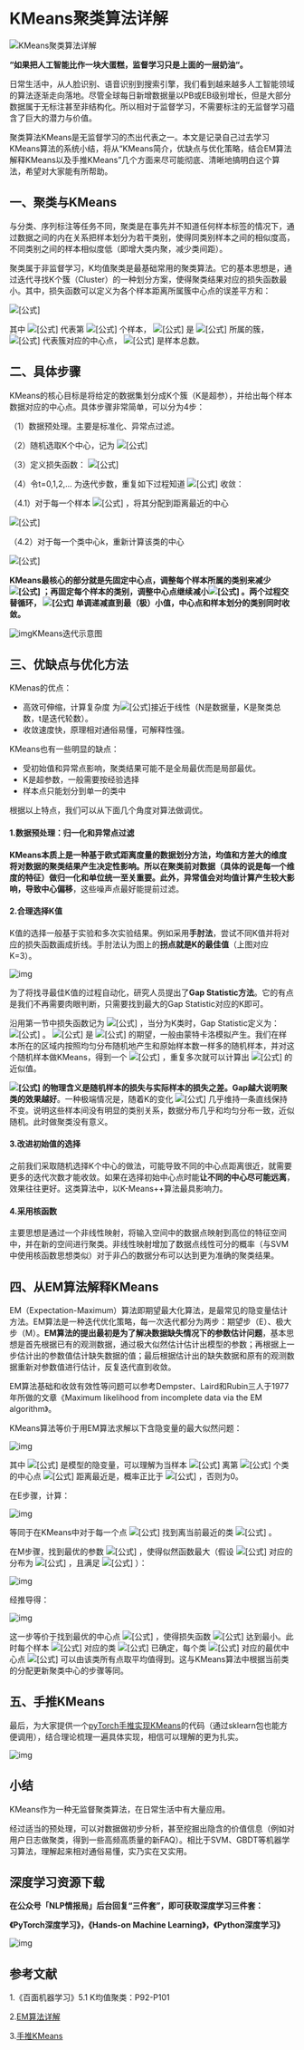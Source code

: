 # KMeans聚类算法详解

![KMeans聚类算法详解](https://pic4.zhimg.com/v2-87943f4d839a0931559b2a69f050e829_1440w.jpg?source=172ae18b)

**“如果把人工智能比作一块大蛋糕，监督学习只是上面的一层奶油“。**

日常生活中，从人脸识别、语音识别到搜索引擎，我们看到越来越多人工智能领域的算法逐渐走向落地。尽管全球每日新增数据量以PB或EB级别增长，但是大部分数据属于无标注甚至非结构化。所以相对于监督学习，不需要标注的无监督学习蕴含了巨大的潜力与价值。

聚类算法KMeans是无监督学习的杰出代表之一。本文是记录自己过去学习KMeans算法的系统小结，将从“KMeans简介，优缺点与优化策略，结合EM算法解释KMeans以及手推KMeans”几个方面来尽可能彻底、清晰地搞明白这个算法，希望对大家能有所帮助。

## 一、聚类与KMeans

与分类、序列标注等任务不同，聚类是在事先并不知道任何样本标签的情况下，通过数据之间的内在关系把样本划分为若干类别，使得同类别样本之间的相似度高，不同类别之间的样本相似度低（即增大类内聚，减少类间距）。

聚类属于非监督学习，K均值聚类是最基础常用的聚类算法。它的基本思想是，通过迭代寻找K个簇（Cluster）的一种划分方案，使得聚类结果对应的损失函数最小。其中，损失函数可以定义为各个样本距离所属簇中心点的误差平方和：

![[公式]](https://www.zhihu.com/equation?tex=J%28c%2C+%5Cmu%29%3D%5Csum_%7Bi%3D1%7D%5E%7BM%7D%7B%7C%7Cx_%7Bi%7D-%5Cmu_%7Bc_%7Bi%7D%7D%7C%7C%5E%7B2%7D%7D)

其中 ![[公式]](https://www.zhihu.com/equation?tex=x_%7Bi%7D+) 代表第 ![[公式]](https://www.zhihu.com/equation?tex=i) 个样本， ![[公式]](https://www.zhihu.com/equation?tex=c_%7Bi%7D) 是 ![[公式]](https://www.zhihu.com/equation?tex=x_%7Bi%7D) 所属的簇， ![[公式]](https://www.zhihu.com/equation?tex=%5Cmu_%7Bc_%7Bi%7D%7D) 代表簇对应的中心点， ![[公式]](https://www.zhihu.com/equation?tex=M) 是样本总数。

## 二、具体步骤

KMeans的核心目标是将给定的数据集划分成K个簇（K是超参），并给出每个样本数据对应的中心点。具体步骤非常简单，可以分为4步：

（1）数据预处理。主要是标准化、异常点过滤。

（2）随机选取K个中心，记为 ![[公式]](https://www.zhihu.com/equation?tex=%5Cmu_%7B1%7D%5E%7B%280%29%7D%2C%5Cmu_%7B2%7D%5E%7B%280%29%7D%2C...%2C%5Cmu_%7Bk%7D%5E%7B%280%29%7D)

（3）定义损失函数： ![[公式]](https://www.zhihu.com/equation?tex=J%28c%2C+%5Cmu%29%3Dmin%5Csum_%7Bi%3D1%7D%5E%7BM%7D%7B%7C%7Cx_%7Bi%7D-%5Cmu_%7Bc_%7Bi%7D%7D%7C%7C%5E%7B2%7D%7D)

（4）令t=0,1,2,... 为迭代步数，重复如下过程知道 ![[公式]](https://www.zhihu.com/equation?tex=J) 收敛：

（4.1）对于每一个样本 ![[公式]](https://www.zhihu.com/equation?tex=x_%7Bi%7D) ，将其分配到距离最近的中心

![[公式]](https://www.zhihu.com/equation?tex=c_%7Bi%7D%5E%7Bt%7D+%3C%E2%80%94argmin_%7Bk%7D%7B%7C%7Cx_%7Bi%7D-%5Cmu_%7Bk%7D%5E%7Bt%7D%7C%7C%5E%7B2%7D%7D)

（4.2）对于每一个类中心k，重新计算该类的中心

![[公式]](https://www.zhihu.com/equation?tex=%5Cmu_%7Bk%7D%5E%7B%28t%2B1%29%7D+%3C%E2%80%94argmin_%7B%5Cmu%7D%5Csum_%7Bi%3Ac_%7Bi%7D%5E%7Bt%7D%3Dk%7D%5E%7Bb%7D%7B%7C%7Cx_%7Bi%7D-%5Cmu%7C%7C%5E%7B2%7D%7D)

**KMeans最核心的部分就是先固定中心点，调整每个样本所属的类别来减少 ![[公式]](https://www.zhihu.com/equation?tex=J) ；再固定每个样本的类别，调整中心点继续减小![[公式]](https://www.zhihu.com/equation?tex=J) 。两个过程交替循环， ![[公式]](https://www.zhihu.com/equation?tex=J) 单调递减直到最（极）小值，中心点和样本划分的类别同时收敛。**

![img](https://pic1.zhimg.com/80/v2-d9d3a4df48ca00e6ab7a7e86e7decf98_720w.jpg)KMeans迭代示意图

## 三、优缺点与优化方法

KMenas的优点：

- 高效可伸缩，计算复杂度 为![[公式]](https://www.zhihu.com/equation?tex=O%28NKt%29)接近于线性（N是数据量，K是聚类总数，t是迭代轮数）。
- 收敛速度快，原理相对通俗易懂，可解释性强。

KMeans也有一些明显的缺点：

- 受初始值和异常点影响，聚类结果可能不是全局最优而是局部最优。
- K是超参数，一般需要按经验选择
- 样本点只能划分到单一的类中

根据以上特点，我们可以从下面几个角度对算法做调优。

#### **1.数据预处理：归一化和异常点过滤**

**KMeans本质上是一种基于欧式距离度量的数据划分方法，均值和方差大的维度将对数据的聚类结果产生决定性影响。**所以在聚类前对数据（**具体的说是每一个维度的特征**）做归一化和单位统一至关重要。此外，异常值会对均值计算产生较大影响，导致**中心偏移**，这些噪声点最好能提前过滤。

#### **2.合理选择K值**

K值的选择一般基于实验和多次实验结果。例如采用**手肘法**，尝试不同K值并将对应的损失函数画成折线。手肘法认为图上的**拐点就是K的最佳值**（上图对应K=3）。

![img](https://pic2.zhimg.com/80/v2-93bf0e79e8999b395371b35dcb53f325_720w.jpg)

为了将找寻最佳K值的过程自动化，研究人员提出了**Gap Statistic方法**。它的有点是我们不再需要肉眼判断，只需要找到最大的Gap Statistic对应的K即可。

沿用第一节中损失函数记为 ![[公式]](https://www.zhihu.com/equation?tex=D_%7Bk%7D) ，当分为K类时，Gap Statistic定义为： ![[公式]](https://www.zhihu.com/equation?tex=Gap%28k%29%3DE%28logD_%7Bk%7D%29-logD_%7Bk%7D) 。 ![[公式]](https://www.zhihu.com/equation?tex=E%28logD_%7Bk%7D%29) 是 ![[公式]](https://www.zhihu.com/equation?tex=logD_%7Bk%7D) 的期望，一般由蒙特卡洛模拟产生。我们在样本所在的区域内按照均匀分布随机地产生和原始样本数一样多的随机样本，并对这个随机样本做KMeans，得到一个 ![[公式]](https://www.zhihu.com/equation?tex=D_%7Bk%7D) ，重复多次就可以计算出 ![[公式]](https://www.zhihu.com/equation?tex=E%28logD_%7Bk%7D%29) 的近似值。

**![[公式]](https://www.zhihu.com/equation?tex=Gap%28K%29) 的物理含义是随机样本的损失与实际样本的损失之差。Gap越大说明聚类的效果越好**。一种极端情况是，随着K的变化 ![[公式]](https://www.zhihu.com/equation?tex=Gap%28K%29) 几乎维持一条直线保持不变。说明这些样本间没有明显的类别关系，数据分布几乎和均匀分布一致，近似随机。此时做聚类没有意义。

#### **3.改进初始值的选择**

之前我们采取随机选择K个中心的做法，可能导致不同的中心点距离很近，就需要更多的迭代次数才能收敛。如果在选择初始中心点时能**让不同的中心尽可能远离**，效果往往更好。这类算法中，以K-Means++算法最具影响力。

#### **4.采用核函数**

主要思想是通过一个非线性映射，将输入空间中的数据点映射到高位的特征空间中，并在新的空间进行聚类。非线性映射增加了数据点线性可分的概率（与SVM中使用核函数思想类似）对于非凸的数据分布可以达到更为准确的聚类结果。

## 四、从EM算法解释KMeans

EM（Expectation-Maximum）算法即期望最大化算法，是最常见的隐变量估计方法。EM算法是一种迭代优化策略，每一次迭代都分为两步：期望步（E）、极大步（M）。**EM算法的提出最初是为了解决数据缺失情况下的参数估计问题**，基本思想是首先根据已有的观测数据，通过极大似然估计估计出模型的参数；再根据上一步估计出的参数值估计缺失数据的值；最后根据估计出的缺失数据和原有的观测数据重新对参数值进行估计，反复迭代直到收敛。

EM算法基础和收敛有效性等问题可以参考Dempster、Laird和Rubin三人于1977年所做的文章《Maximum likelihood from incomplete data via the EM algorithm》。

KMeans算法等价于用EM算法求解以下含隐变量的最大似然问题：

![img](https://pic4.zhimg.com/80/v2-81c50071b93eca5da0083d44865151e7_720w.png)

其中 ![[公式]](https://www.zhihu.com/equation?tex=z%5Cepsilon%5C%7B1%2C2%2C...%2Ck%5C%7D) 是模型的隐变量，可以理解为当样本 ![[公式]](https://www.zhihu.com/equation?tex=x) 离第 ![[公式]](https://www.zhihu.com/equation?tex=k) 个类的中心点 ![[公式]](https://www.zhihu.com/equation?tex=%5Cmu_k) 距离最近是，概率正比于 ![[公式]](https://www.zhihu.com/equation?tex=exp%28-%7C%7Cx-%5Cmu_z%7C%7C_%7B2%7D%5E%7B2%7D%29) ，否则为0。

在E步骤，计算：

![img](https://pic2.zhimg.com/80/v2-590709d7ab34b80ca238c7222597f21d_720w.png)

等同于在KMeans中对于每一个点 ![[公式]](https://www.zhihu.com/equation?tex=x%5E%7B%28i%29%7D) 找到离当前最近的类 ![[公式]](https://www.zhihu.com/equation?tex=z%5E%7B%28i%29%7D) 。

在M步骤，找到最优的参数 ![[公式]](https://www.zhihu.com/equation?tex=%5Ctheta%3D%5C%7B%5Cmu_1%2C%5Cmu_2%2C...%2C%5Cmu_k%5C%7D) ，使得似然函数最大（假设 ![[公式]](https://www.zhihu.com/equation?tex=z%5E%7B%28i%29%7D) 对应的分布为 ![[公式]](https://www.zhihu.com/equation?tex=Q_%7Bi%7D%28z%5E%7B%28i%29%7D%29) ，且满足 ![[公式]](https://www.zhihu.com/equation?tex=%5Csum_%7Bz%28i%29%7D%5E%7B%7DQ_%7Bi%7D%28z%5E%7B%28i%29%7D%29%3D1) ）：

![img](https://pic3.zhimg.com/80/v2-fd828c98d6518b7c1df2623584a74b02_720w.jpg)

经推导得：

![img](https://pic4.zhimg.com/80/v2-4ffafe68978862456b4d3338199bf207_720w.png)

这一步等价于找到最优的中心点 ![[公式]](https://www.zhihu.com/equation?tex=%5Cmu_1%2C%5Cmu_2%2C...%2C%5Cmu_k) ，使得损失函数 ![[公式]](https://www.zhihu.com/equation?tex=J%3D%5Csum_%7Bi%3D1%7D%5E%7Bm%7D%7B%7C%7Cx%5E%7B%28i%29%7D-%5Cmu_%7Bz%5E%7B%28i%29%7D%7D%7C%7C%5E%7B2%7D%7D) 达到最小。此时每个样本 ![[公式]](https://www.zhihu.com/equation?tex=x%5E%7B%28i%29%7D) 对应的类 ![[公式]](https://www.zhihu.com/equation?tex=z%5E%7B%28i%29%7D) 已确定，每个类 ![[公式]](https://www.zhihu.com/equation?tex=k) 对应的最优中心点 ![[公式]](https://www.zhihu.com/equation?tex=%5Cmu_k) 可以由该类所有点取平均值得到。这与KMeans算法中根据当前类的分配更新聚类中心的步骤等同。

## 五、手推KMeans

最后，为大家提供一个[pyTorch手推实现KMeans](https://link.zhihu.com/?target=https%3A//github.com/yechens/QiuZhao-ChongChongChong/blob/master/MachineLearning/KMeans/pytorch_%E6%89%8B%E6%8E%A8KMeans.org)的代码（通过sklearn包也能方便调用），结合理论梳理一遍具体实现，相信可以理解的更为扎实。

![img](https://pic2.zhimg.com/80/v2-05106025ab3c619021fc10ae474ec82d_720w.jpg)

## 小结

KMeans作为一种无监督聚类算法，在日常生活中有大量应用。

经过适当的预处理，可以对数据做初步分析，甚至挖掘出隐含的价值信息（例如对用户日志做聚类，得到一些高频高质量的新FAQ）。相比于SVM、GBDT等机器学习算法，理解起来相对通俗易懂，实乃实在又实用。



## **深度学习资源下载**

**在公众号「NLP情报局」后台回复“三件套”，即可获取深度学习三件套：**

**《PyTorch深度学习》，《Hands-on Machine Learning》，《Python深度学习》**

![img](https://mmbiz.qpic.cn/mmbiz_png/V23nFVyYSrAyUicfJ9dDvyqXqjysKXkAlWt1ROwXHmFn0cqcicpY0JVDeibIJwNjPWiaYF3pOzPehyvvHxZa2mFoIg/640?wx_fmt=png)



## 参考文献

1.《百面机器学习》5.1 K均值聚类：P92-P101

2.[EM算法详解](https://zhuanlan.zhihu.com/p/40991784)

3.[手推KMeans](https://link.zhihu.com/?target=https%3A//github.com/yechens/QiuZhao-ChongChongChong/blob/master/MachineLearning/KMeans/pytorch_%E6%89%8B%E6%8E%A8KMeans.org)